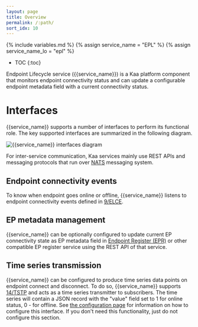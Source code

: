 ```yaml
---
layout: page
title: Overview
permalink: /:path/
sort_idx: 10
---
```


{% include variables.md %}
{% assign service_name    = "EPL" %}
{% assign service_name_lo = "epl" %}

* TOC
{:toc}

Endpoint Lifecycle service ({{service_name}}) is a Kaa platform component that monitors endpoint connectivity status and can update a configurable endpoint metadata field with a current connectivity status.


# Interfaces

{{service_name}} supports a number of interfaces to perform its functional role.
The key supported interfaces are summarized in the following diagram.

![{{service_name}} interfaces diagram](attach/{{service_name_lo}}.svg)

For inter-service communication, Kaa services mainly use REST APIs and messaging protocols that run over [NATS](https://nats.io/) messaging system.


## Endpoint connectivity events

To know when endpoint goes online or offline, {{service_name}} listens to endpoint connectivity events defined in [9/ELCE][9/ELCE].


## EP metadata management

{{service_name}} can be optionally configured to update current EP connectivity state as EP metadata field in [Endpoint Register (EPR)]({{docs_url}}EPR/) or other compatible EP register service using the REST API of that service.


[9/ELCE]: {{rfc_url}}0009/README.md


## Time series transmission

{{service_name}} can be configured to produce time series data points on endpoint connect and disconnect. 
To do so, {{service_name}} supports [14/TSTP](https://github.com/kaaproject/kaa-rfcs/blob/master/0014/README.md) and acts as a time series transmitter to subscribers.
The time series will contain a JSON record with the "value" field set to 1 for online status, 0 - for offline.
See [the configuration page]({{root_url}}Configuration/#kaa-applications) for information on how to configure this interface. 
If you don't need this functionality, just do not configure this section.
